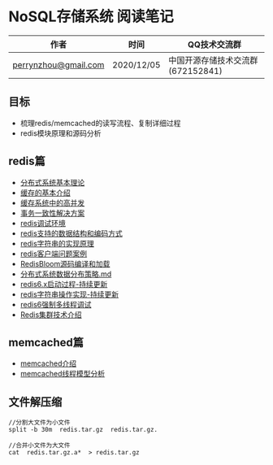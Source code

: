 # NoSQL存储系统 阅读笔记

| 作者 | 时间 |QQ技术交流群 |
| ------ | ------ |------ |
| perrynzhou@gmail.com |2020/12/05 |中国开源存储技术交流群(672152841) |


## 目标

- 梳理redis/memcached的读写流程、复制详细过程
- redis模块原理和源码分析


## redis篇
- [分布式系统基本理论](./document/redis/分布式系统基本理论.md)
- [缓存的基本介绍](./document/redis/缓存的基本介绍.md)
- [缓存系统中的高并发](./document/redis/缓存系统中的高并发.md)
- [事务一致性解决方案](./document/redis/2020-11-04-事务一致性解决方案.md)
- [redis调试环境](./document/redis/redis源码调试环境.md)
- [redis支持的数据结构和编码方式](./document/redis/redis支持的几种数据结构和编码方式.md)
- [redis字符串的实现原理](./document/redis/redis字符串的实现原理.md)
- [redis客户端问题案例](./document/redis/Redis客户端问题案例.md)
- [RedisBloom源码编译和加载](./document/redis/2020-11-11-redisbloom源码编译和加载.md)
- [分布式系统数据分布策略.md](./document/redis/2020-11-24-分布式系统数据分布策略.md)
- [redis6.x启动过程-持续更新](./document/redis/redis6.x启动过程.md)
- [redis字符串操作实现-持续更新](./document/redis/2020-12-02-redis字符串操作实现.md)
- [redis6强制多线程调试](./document/redis/2020-12-04-Redis6强制多线程调试.md)
- [Redis集群技术介绍](./document/redis/2020-12-05-Redis集群技术介绍.md)

## memcached篇
- [memcached介绍](./document/memcached/memcached基本介绍.md)
- [memcached线程模型分析](./document/memcached/memcached线程模型分析.md)
  


## 文件解压缩

```
//分割大文件为小文件
split -b 30m  redis.tar.gz  redis.tar.gz.  

//合并小文件为大文件
cat  redis.tar.gz.a*  > redis.tar.gz
```